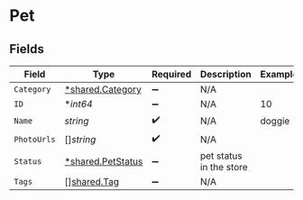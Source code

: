 # Pet


## Fields

| Field                                                        | Type                                                         | Required                                                     | Description                                                  | Example                                                      |
| ------------------------------------------------------------ | ------------------------------------------------------------ | ------------------------------------------------------------ | ------------------------------------------------------------ | ------------------------------------------------------------ |
| `Category`                                                   | [*shared.Category](../../../pkg/models/shared/category.md)   | :heavy_minus_sign:                                           | N/A                                                          |                                                              |
| `ID`                                                         | **int64*                                                     | :heavy_minus_sign:                                           | N/A                                                          | 10                                                           |
| `Name`                                                       | *string*                                                     | :heavy_check_mark:                                           | N/A                                                          | doggie                                                       |
| `PhotoUrls`                                                  | []*string*                                                   | :heavy_check_mark:                                           | N/A                                                          |                                                              |
| `Status`                                                     | [*shared.PetStatus](../../../pkg/models/shared/petstatus.md) | :heavy_minus_sign:                                           | pet status in the store                                      |                                                              |
| `Tags`                                                       | [][shared.Tag](../../../pkg/models/shared/tag.md)            | :heavy_minus_sign:                                           | N/A                                                          |                                                              |